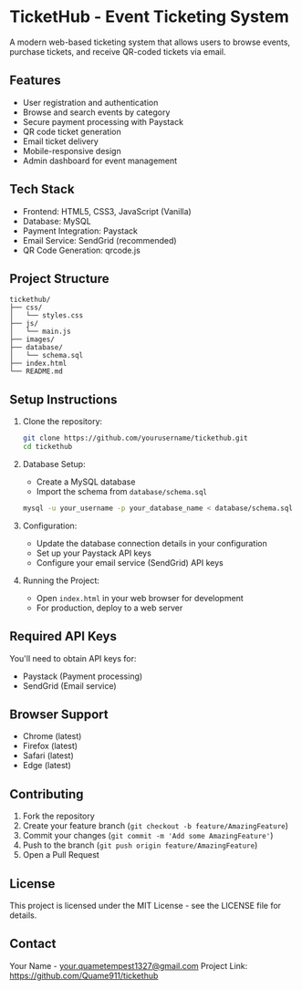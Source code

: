 # TicketHub - Event Ticketing System

A modern web-based ticketing system that allows users to browse events, purchase tickets, and receive QR-coded tickets via email.

## Features

- User registration and authentication
- Browse and search events by category
- Secure payment processing with Paystack
- QR code ticket generation
- Email ticket delivery
- Mobile-responsive design
- Admin dashboard for event management

## Tech Stack

- Frontend: HTML5, CSS3, JavaScript (Vanilla)
- Database: MySQL
- Payment Integration: Paystack
- Email Service: SendGrid (recommended)
- QR Code Generation: qrcode.js

## Project Structure

```
tickethub/
├── css/
│   └── styles.css
├── js/
│   └── main.js
├── images/
├── database/
│   └── schema.sql
├── index.html
└── README.md
```

## Setup Instructions

1. Clone the repository:
   ```bash
   git clone https://github.com/yourusername/tickethub.git
   cd tickethub
   ```

2. Database Setup:
   - Create a MySQL database
   - Import the schema from `database/schema.sql`
   ```bash
   mysql -u your_username -p your_database_name < database/schema.sql
   ```

3. Configuration:
   - Update the database connection details in your configuration
   - Set up your Paystack API keys
   - Configure your email service (SendGrid) API keys

4. Running the Project:
   - Open `index.html` in your web browser for development
   - For production, deploy to a web server

## Required API Keys

You'll need to obtain API keys for:
- Paystack (Payment processing)
- SendGrid (Email service)

## Browser Support

- Chrome (latest)
- Firefox (latest)
- Safari (latest)
- Edge (latest)

## Contributing

1. Fork the repository
2. Create your feature branch (`git checkout -b feature/AmazingFeature`)
3. Commit your changes (`git commit -m 'Add some AmazingFeature'`)
4. Push to the branch (`git push origin feature/AmazingFeature`)
5. Open a Pull Request

## License

This project is licensed under the MIT License - see the LICENSE file for details.

## Contact

Your Name - your.quametempest1327@gmail.com
Project Link: https://github.com/Quame911/tickethub 
